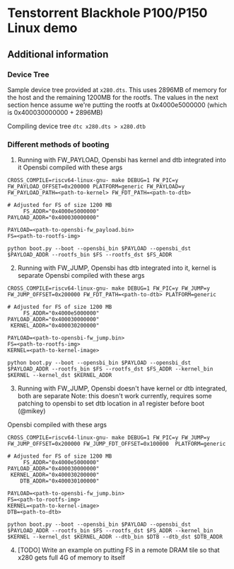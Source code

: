 # Tenstorrent Blackhole P100/P150 Linux demo

## Additional information

### Device Tree
Sample device tree provided at `x280.dts`. This uses 2896MB of memory for the
host and the remaining 1200MB for the rootfs. The values in the next section
hence assume we're putting the rootfs at 0x4000e5000000 (which is
0x400030000000 + 2896MB)

Compiling device tree `dtc x280.dts > x280.dtb`

### Different methods of booting
1. Running with FW_PAYLOAD, Opensbi has kernel and dtb integrated into it
Opensbi compiled with these args
```
CROSS_COMPILE=riscv64-linux-gnu- make DEBUG=1 FW_PIC=y FW_PAYLOAD_OFFSET=0x200000 PLATFORM=generic FW_PAYLOAD=y FW_PAYLOAD_PATH=<path-to-kernel> FW_FDT_PATH=<path-to-dtb>
```

```
# Adjusted for FS of size 1200 MB
     FS_ADDR="0x4000e5000000"
PAYLOAD_ADDR="0x400030000000"

PAYLOAD=<path-to-opensbi-fw_payload.bin>
FS=<path-to-rootfs-img>

python boot.py --boot --opensbi_bin $PAYLOAD --opensbi_dst $PAYLOAD_ADDR --rootfs_bin $FS --rootfs_dst $FS_ADDR
```

2. Running with FW_JUMP, Opensbi has dtb integrated into it, kernel is separate
Opensbi compiled with these args
```
CROSS_COMPILE=riscv64-linux-gnu- make DEBUG=1 FW_PIC=y FW_JUMP=y FW_JUMP_OFFSET=0x200000 FW_FDT_PATH=<path-to-dtb> PLATFORM=generic
```

```
# Adjusted for FS of size 1200 MB
     FS_ADDR="0x4000e5000000"
PAYLOAD_ADDR="0x400030000000"
 KERNEL_ADDR="0x400030200000"

PAYLOAD=<path-to-opensbi-fw_jump.bin>
FS=<path-to-rootfs-img>
KERNEL=<path-to-kernel-image>

python boot.py --boot --opensbi_bin $PAYLOAD --opensbi_dst $PAYLOAD_ADDR --rootfs_bin $FS --rootfs_dst $FS_ADDR --kernel_bin $KERNEL --kernel_dst $KERNEL_ADDR
```

3. Running with FW_JUMP, Opensbi doesn't have kernel or dtb integrated, both are separate
Note: this doesn't work currently, requires some patching to opensbi to set dtb
location in a1 register before boot (@mikey)

Opensbi compiled with these args
```
CROSS_COMPILE=riscv64-linux-gnu- make DEBUG=1 FW_PIC=y FW_JUMP=y FW_JUMP_OFFSET=0x200000 FW_JUMP_FDT_OFFSET=0x100000  PLATFORM=generic
```

```
# Adjusted for FS of size 1200 MB
     FS_ADDR="0x4000e5000000"
PAYLOAD_ADDR="0x400030000000"
 KERNEL_ADDR="0x400030200000"
    DTB_ADDR="0x400030100000"

PAYLOAD=<path-to-opensbi-fw_jump.bin>
FS=<path-to-rootfs-img>
KERNEL=<path-to-kernel-image>
DTB=<path-to-dtb>

python boot.py --boot --opensbi_bin $PAYLOAD --opensbi_dst $PAYLOAD_ADDR --rootfs_bin $FS --rootfs_dst $FS_ADDR --kernel_bin $KERNEL --kernel_dst $KERNEL_ADDR --dtb_bin $DTB --dtb_dst $DTB_ADDR 

```

4. [TODO] Write an example on putting FS in a remote DRAM tile so that x280
   gets full 4G of memory to itself
